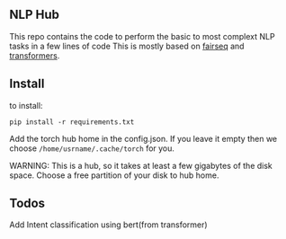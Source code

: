 ## NLP Hub
This repo contains the code to perform the basic to most complext NLP tasks in a few lines of code
This is mostly based on [fairseq](https://github.com/pytorch/fairseq) and [transformers](https://github.com/huggingface/transformers).

## Install
to install:
```
pip install -r requirements.txt
```
Add the torch hub home in the config.json. If you leave it empty then we choose `/home/usrname/.cache/torch` for you.

WARNING: This is a hub, so it takes at least a few gigabytes of the disk space. Choose a free partition of your disk to hub home.


## Todos
Add Intent classification using bert(from transformer)